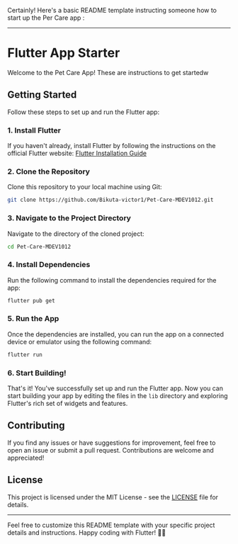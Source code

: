 Certainly! Here's a basic README template instructing someone how to start up the Per Care app :

---

# Flutter App Starter

Welcome to the Pet Care App! These are instructions to get startedw

## Getting Started

Follow these steps to set up and run the Flutter app:

### 1. Install Flutter

If you haven't already, install Flutter by following the instructions on the official Flutter website: [Flutter Installation Guide](https://flutter.dev/docs/get-started/install)

### 2. Clone the Repository

Clone this repository to your local machine using Git:

```bash
git clone https://github.com/Bikuta-victor1/Pet-Care-MDEV1012.git
```

### 3. Navigate to the Project Directory

Navigate to the directory of the cloned project:

```bash
cd Pet-Care-MDEV1012
```

### 4. Install Dependencies

Run the following command to install the dependencies required for the app:

```bash
flutter pub get
```

### 5. Run the App

Once the dependencies are installed, you can run the app on a connected device or emulator using the following command:

```bash
flutter run
```

### 6. Start Building!

That's it! You've successfully set up and run the Flutter app. Now you can start building your app by editing the files in the `lib` directory and exploring Flutter's rich set of widgets and features.

## Contributing

If you find any issues or have suggestions for improvement, feel free to open an issue or submit a pull request. Contributions are welcome and appreciated!

## License

This project is licensed under the MIT License - see the [LICENSE](LICENSE) file for details.

---

Feel free to customize this README template with your specific project details and instructions. Happy coding with Flutter! 🚀🎉

